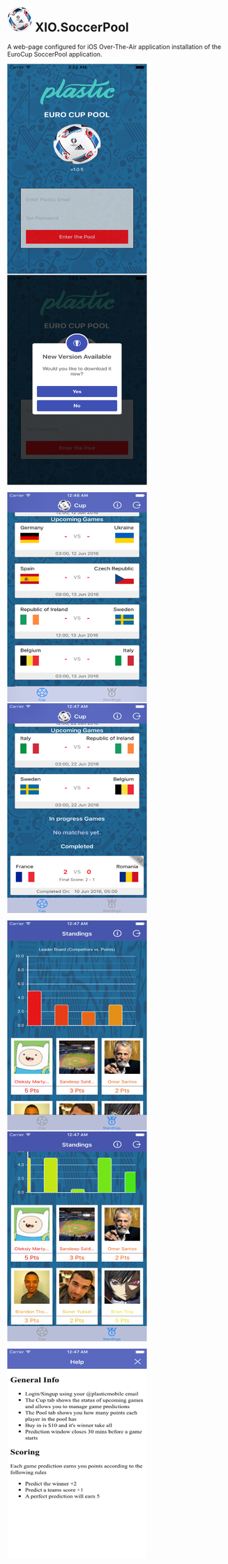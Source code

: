 # <img src="/images/small.png" alt="Small.png" /> XIO.SoccerPool

A web-page configured for iOS Over-The-Air application installation of the EuroCup SoccerPool application.

<img src="/screenshots/Login.png" width="320" height="480" alt="Login.png" /> <img src="/screenshots/Upgrade.png" width="320" height="480" alt="Upgrade.png" />

<img src="/screenshots/Standings.png" width="320" height="480" alt="Standings.png" /> <img src="/screenshots/Standings-Completed.png" width="320" height="480" alt="Standings-Completed.png" />

<img src="/screenshots/Graph.png" width="320" height="480" alt="Graph.png" /> <img src="/screenshots/Graph-More.png" width="320" height="480" alt="Graph-More.png" />

<img src="/screenshots/Help.png" width="320" height="480" alt="Help.png" />
